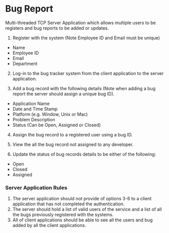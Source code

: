 # Bug Report

Multi-threaded TCP Server Application which allows multiple users to be registers and bug reports to be added or updates.

1. Register with the system (Note Employee ID and Email must be unique)
  * Name
  * Employee ID
  * Email
  * Department

2. Log-in to the bug tracker system from the client application to the server application.

3. Add a bug record with the following details (Note when adding a bug report the server should assign a unique bug ID).
  * Application Name
  * Date and Time Stamp
  * Platform (e.g. Window, Unix or Mac)
  * Problem Description
  * Status (Can be Open, Assigned or Closed)

4. Assign the bug record to a registered user using a bug ID.

5. View the all the bug record not assigned to any developer.

6. Update the status of bug records details to be either of the following:
  * Open
  * Closed
  * Assigned
  
### Server Application Rules
1. The server application should not provide of options 3-6 to a client application that has not completed the authentication.
2. The server should hold a list of valid users of the service and a list of all the bugs previously registered with the systems.
3. All of client applications should be able to see all the users and bug added by all the client applications.
